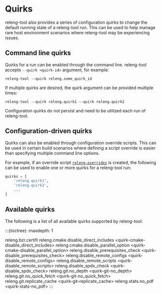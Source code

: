 # Quirks

releng-tool also provides a series of configuration quirks to change the
default running state of a releng-tool run. This can be used to help manage
rare host environment scenarios where releng-tool may be experiencing issues.

## Command line quirks

Quirks for a run can be enabled through the command line. releng-tool accepts
`--quirk <quirk-id>` argument, for example:

```
releng-tool --quirk releng.some_quirk_id
```

If multiple quirks are desired, the quirk argument can be provided multiple
times:

```
releng-tool --quirk releng.quirk1 --quirk releng.quirk2
```

Configuration quirks do not persist and need to be utilized each run of
releng-tool.

## Configuration-driven quirks

Quirks can also be enabled through configuration override scripts. This can
be used in certain build scenarios where defining a script override is
easier than specifying multiple command line options.

For example, if an override script
[`releng-overrides`](/guides/configuration-overrides) is created, the following
can be used to enable one or more quirks for a releng-tool run:

```python
quirks = [
    'releng.quirk1',
    'releng.quirk2',
    ...
]
```

## Available quirks

The following is a list of all available quirks supported by releng-tool:

:::{toctree}
:maxdepth: 1

releng.bzr.certifi <quirk-bzr-certifi>
releng.cmake.disable_direct_includes <quirk-cmake-disable_direct_includes>
releng.cmake.disable_parallel_option <quirk-cmake-disable_parallel_option>
releng.disable_prerequisites_check <quirk-disable_prerequisites_check>
releng.disable_remote_configs <quirk-disable_remote_configs>
releng.disable_remote_scripts <quirk-disable_remote_scripts>
releng.disable_spdx_check <quirk-disable_spdx_check>
releng.git.no_depth <quirk-git-no_depth>
releng.git.no_quick_fetch <quirk-git-no_quick_fetch>
releng.git.replicate_cache <quirk-git-replicate_cache>
releng.stats.no_pdf <quirk-stats-no_pdf>
:::
